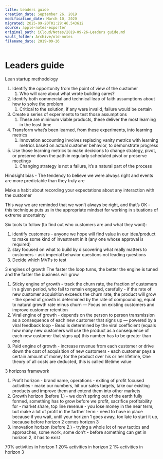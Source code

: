 ```yaml
---
title: Leaders guide
creation_date: September 26, 2019
modification_date: March 10, 2020
migrated: 2025-09-20T01:29:46.543612
source: apple-notes-exporter
original_path: iCloud/Notes/2019-09-26-Leaders guide.md
vault_folder: Archive/old-notes
filename_date: 2019-09-26
---
```



# Leaders guide

Lean startup methodology 
1. Identify the opportunity from the point of view of the customer
	1. Who will care about what wrote building cares?
2. Identify both commercial and technical leap of faith assumptions about how to solve the problem
	1. Critical to the solution, if any were invalid, failure would be certain
3. Create a series of experiments to test those assumptions
	1. These are minimum viable products, these deliver the most learning in the least time
4. Transform what’s been learned, from these experiments, into learning metrics
	1. Innovation accounting involves replacing vanity metrics with learning metrics based on actual customer behavior, to demonstrate progress
5. Use those learning metrics to make decisions to change strategy, pivot, or preserve down the path in regularly scheduled pivot or preserve meetings
	1. Changing strategy is not a failure, it’s a natural part of the process

Hindsight bias - The tendency to believe we were always right and events are more predictable than they truly are

Make a habit about recording your expectations about any interaction with the customer

This way we are reminded that we won’t always be right, and that’s OK - this technique puts us in the appropriate mindset for working in situations of extreme uncertainty

Six tools to follow (to find out who customers are and what they want):
1.  identify customers - anyone we hope will find value in our idea/product to make some kind of investment in it (any one whose approval is required)
2.  stay focused on what to build by discovering what really matters to customers - ask imperial behavior questions not leading questions
3. Decide which MVPs to test

3 engines of growth
The faster the loop turns, the better the engine is tuned and the faster the business will grow
1. Sticky engine of growth - track the churn rate, the fraction of customers in a given period, who fail to remain engaged, carefully - if the rate of new customer acquisition exceeds the churn rate, the product will grow - the speed of growth is determined by the rate of compounding, equal to  natural growth rate minus churn — Focus on existing customers and improve customer retention
2. Viral engine of growth -  depends on the person to person transmission as a consequence of each new customer that signs up — powered by a viral feedback loop - Bead is determined by the viral coefficient (equals how many new customers will use the product as a consequence of each new customer that signs up)  this number has to be greater than one
3. Paid engine of growth -  increase revenue from each customer or drive down the cost of acquisition of new customers - each customer pays a certain amount of money for the product over his or her lifetime, One theory of all costs are deducted, this is called lifetime value

3 horizons framework

1. Profit horizon - brand name, operations - exiting of profit focused activities - make our numbers, hit our sales targets, take our existing products and improve them and extend them into other markets 
2. Growth horizon (before 1.) - we don’t spring out of the earth fully formed, something has to grow before we profit, sacrifice profitability for - market share, top line revenue - you lose money in the near term, but make a lot of profit in the farther term - need to have in place because if you wait, until your horizon 1 goes away, too late to start it up, because before horizon 2 comes horizon 3
3. Innovation horizon (before 2.) - trying a whole lot of new tactics and approaches, some work, some don’t - before something can get in horizon 2, it has to exist 

70% activities in horizon 1
20% activities in horizon 2
1% activities in horizon 3

